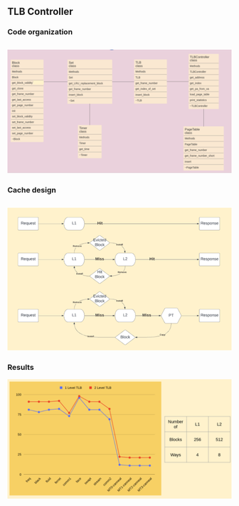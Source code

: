 ## TLB Controller

### Code organization
![Code organization](resources/code_organization.png)
---
### Cache design
![Cache design](resources/cache_design.png)
---
### Results
![Results](resources/results.png)
